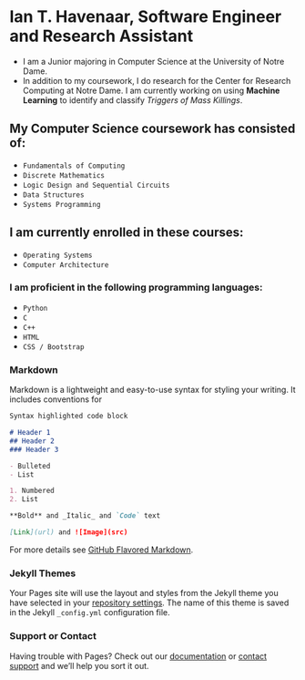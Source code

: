 # Ian T. Havenaar, Software Engineer and Research Assistant
- I am a Junior majoring in Computer Science at the University of Notre Dame. 
- In addition to my coursework, I do research for the Center for Research Computing at Notre Dame. I am currently working on using **Machine Learning** to identify and classify _Triggers of Mass Killings_. 

## My Computer Science coursework has consisted of:
- `Fundamentals of Computing`
- `Discrete Mathematics`
- `Logic Design and Sequential Circuits`
- `Data Structures`
- `Systems Programming`

## I am currently enrolled in these courses:
- `Operating Systems`
- `Computer Architecture`

### I am proficient in the following programming languages:
- `Python`
- `C`
- `C++`
- `HTML`
- `CSS / Bootstrap`

### Markdown

Markdown is a lightweight and easy-to-use syntax for styling your writing. It includes conventions for

```markdown
Syntax highlighted code block

# Header 1
## Header 2
### Header 3

- Bulleted
- List

1. Numbered
2. List

**Bold** and _Italic_ and `Code` text

[Link](url) and ![Image](src)
```

For more details see [GitHub Flavored Markdown](https://guides.github.com/features/mastering-markdown/).

### Jekyll Themes

Your Pages site will use the layout and styles from the Jekyll theme you have selected in your [repository settings](https://github.com/ithave313/ithavenaar.github.io/settings/pages). The name of this theme is saved in the Jekyll `_config.yml` configuration file.

### Support or Contact

Having trouble with Pages? Check out our [documentation](https://docs.github.com/categories/github-pages-basics/) or [contact support](https://support.github.com/contact) and we’ll help you sort it out.
